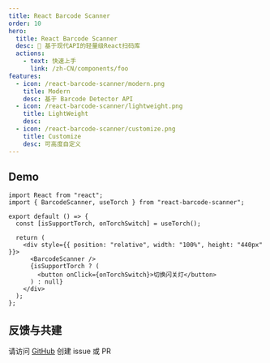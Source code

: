 ```yaml
---
title: React Barcode Scanner
order: 10
hero:
  title: React Barcode Scanner
  desc: 📖 基于现代API的轻量级React扫码库
  actions:
    - text: 快速上手
      link: /zh-CN/components/foo
features:
  - icon: /react-barcode-scanner/modern.png
    title: Modern
    desc: 基于 Barcode Detector API
  - icon: /react-barcode-scanner/lightweight.png
    title: LightWeight
    desc:
  - icon: /react-barcode-scanner/customize.png
    title: Customize
    desc: 可高度自定义
---
```


## Demo

```tsx
import React from "react";
import { BarcodeScanner, useTorch } from "react-barcode-scanner";

export default () => {
  const [isSupportTorch, onTorchSwitch] = useTorch();

  return (
    <div style={{ position: "relative", width: "100%", height: "440px" }}>
      <BarcodeScanner />
      {isSupportTorch ? (
        <button onClick={onTorchSwitch}>切换闪关灯</button>
      ) : null}
    </div>
  );
};
```

## 反馈与共建

请访问 [GitHub](https://github.com/preflower/react-barcode-scanner/issues) 创建 issue 或 PR
